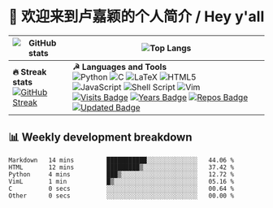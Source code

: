 # 👋 欢迎来到卢嘉颖的个人简介 / Hey y'all

| ![GitHub stats](https://github-readme-stats.vercel.app/api?username=lujiaying&theme=default&show_icons=true&locale=en&count_private=true)| ![Top Langs](https://github-readme-stats.vercel.app/api/top-langs/?username=lujiaying&layout=compact&hide=jupyter%20notebook) |
| -- | -- |
| <strong>🔥 Streak stats</strong> <br />[![GitHub Streak](https://github-readme-streak-stats.herokuapp.com/?user=lujiaying)](https://git.io/streak-stats) | <strong>☭ Languages and Tools</strong> <br /> ![Python](https://img.shields.io/badge/python-3670A0?style=for-the-badge&logo=python&logoColor=ffdd54) ![C](https://img.shields.io/badge/c-%2300599C.svg?style=for-the-badge&logo=c&logoColor=white) ![LaTeX](https://img.shields.io/badge/latex-%23008080.svg?style=for-the-badge&logo=latex&logoColor=white) ![HTML5](https://img.shields.io/badge/html5-%23E34F26.svg?style=for-the-badge&logo=html5&logoColor=white) <br /> ![JavaScript](https://img.shields.io/badge/javascript-%23323330.svg?style=for-the-badge&logo=javascript&logoColor=%23F7DF1E) ![Shell Script](https://img.shields.io/badge/shell_script-%23121011.svg?style=for-the-badge&logo=gnu-bash&logoColor=white) ![Vim](https://img.shields.io/badge/VIM-%2311AB00.svg?style=for-the-badge&logo=vim&logoColor=white) <br /> [![Visits Badge](https://badges.pufler.dev/visits/lujiaying/lujiaying)](https://badges.pufler.dev) [![Years Badge](https://badges.pufler.dev/years/lujiaying)](https://badges.pufler.dev) [![Repos Badge](https://badges.pufler.dev/repos/lujiaying)](https://badges.pufler.dev) [![Updated Badge](https://badges.pufler.dev/updated/lujiaying/lujiaying)](https://badges.pufler.dev)


## 📊 Weekly development breakdown
<!--START_SECTION:waka-->

```text
Markdown   14 mins         ███████████░░░░░░░░░░░░░░   44.06 %
HTML       12 mins         █████████▒░░░░░░░░░░░░░░░   37.42 %
Python     4 mins          ███▒░░░░░░░░░░░░░░░░░░░░░   12.72 %
VimL       1 min           █▒░░░░░░░░░░░░░░░░░░░░░░░   05.16 %
C          0 secs          ░░░░░░░░░░░░░░░░░░░░░░░░░   00.64 %
Other      0 secs          ░░░░░░░░░░░░░░░░░░░░░░░░░   00.00 %
```

<!--END_SECTION:waka-->
